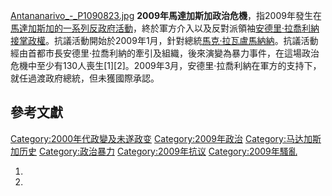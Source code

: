 [Antananarivo_-_P1090823.jpg](https://zh.wikipedia.org/wiki/File:Antananarivo_-_P1090823.jpg "fig:Antananarivo_-_P1090823.jpg")
**2009年馬達加斯加政治危機**，指2009年發生在[馬達加斯加的一系列反政府活動](../Page/馬達加斯加.md "wikilink")，終於軍方介入以及反對派領袖[安德里·拉喬利納接掌政權](../Page/安德里·拉喬利納.md "wikilink")。抗議活動開始於2009年1月，針對總統[馬克·拉瓦盧馬納納](../Page/馬克·拉瓦盧馬納納.md "wikilink")。抗議活動經由首都市長安德里·拉喬利納的牽引及組織，後來演變為暴力事件，在這場政治危機中至少有130人喪生\[1\]\[2\]。2009年3月，安德里·拉喬利納在軍方的支持下，就任過渡政府總統，但未獲國際承認。

## 參考文獻

[Category:2000年代政變及未遂政变](https://zh.wikipedia.org/wiki/Category:2000年代政變及未遂政变 "wikilink")
[Category:2009年政治](https://zh.wikipedia.org/wiki/Category:2009年政治 "wikilink")
[Category:马达加斯加历史](https://zh.wikipedia.org/wiki/Category:马达加斯加历史 "wikilink")
[Category:政治暴力](https://zh.wikipedia.org/wiki/Category:政治暴力 "wikilink")
[Category:2009年抗议](https://zh.wikipedia.org/wiki/Category:2009年抗议 "wikilink")
[Category:2009年騷亂](https://zh.wikipedia.org/wiki/Category:2009年騷亂 "wikilink")

1.
2.